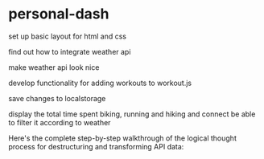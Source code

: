 # personal-dash

set up basic layout for html and css

find out how to integrate weather api

make weather api look nice

develop functionality for adding workouts to workout.js

save changes to localstorage

display the total time spent biking, running and hiking and connect be able to filter it according to weather

Here's the complete step-by-step walkthrough of the logical thought process for destructuring and transforming API data:
